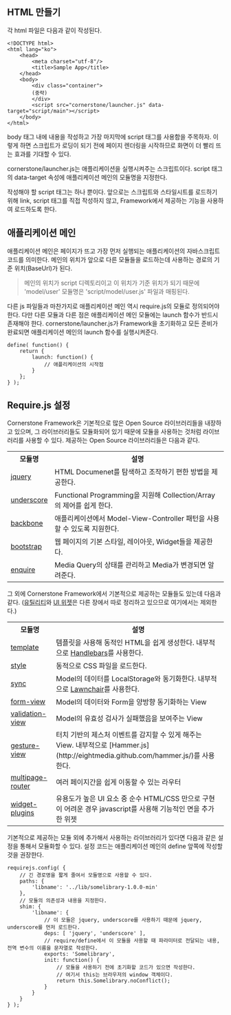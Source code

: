 <!--
layout: 'post'
section: 'Cornerstone Framework'
title: '모듈의 사용'
outline: '각 html 파일은 다음과 같이 작성된다. body 태그 내에 내용을 작성하고 가장 마지막에 script 태그를 사용함을 주목하자. 이렇게 하면 스크립트가 로딩이 되기 전에 페이지 렌더링을 시작하므로 화면이 더 빨리 뜨는 효과를 기대할 수 있다...'
date: '2012-11-16'
tagstr: 'application'
order: '[2, 3]'
thumbnail: '2.1.03.module_usage.png'
-->

HTML 만들기
----------
각 html 파일은 다음과 같이 작성된다.

```
<!DOCTYPE html>
<html lang="ko">
	<head>
		<meta charset="utf-8"/>
		<title>Sample App</title>
	</head>
	<body>
		<div class="container">
		(중략)
		</div>
		<script src="cornerstone/launcher.js" data-target="script/main"></script> 
	</body>
</html>
```

body 태그 내에 내용을 작성하고 가장 마지막에 script 태그를 사용함을 주목하자. 이렇게 하면 스크립트가 로딩이 되기 전에 페이지 렌더링을 시작하므로 화면이 더 빨리 뜨는 효과를 기대할 수 있다.

cornerstone/launcher.js는 애플리케이션을 실행시켜주는 스크립트이다. script 태그의 data-target 속성에 애플리케이션 메인의 모듈명을 지정한다.

작성해야 할 script 태그는 하나 뿐이다. 앞으로는 스크립트와 스타일시트를 로드하기 위해 link, script 태그를 직접 작성하지 않고, Framework에서 제공하는 기능을 사용하여 로드하도록 한다.

애플리케이션 메인
--------------
애플리케이션 메인은 페이지가 뜨고 가장 먼저 실행되는 애플리케이션의 자바스크립트 코드를 의미한다. 메인의 위치가 앞으로 다른 모듈들을 로드하는데 사용하는 경로의 기준 위치(BaseUrl)가 된다.

> 메인의 위치가 script 디렉토리이고 이 위치가 기준 위치가 되기 때문에 'model/user' 모듈명은 'script/model/user.js' 파일과 매핑된다.

다른 js 파일들과 마찬가지로 애플리케이션 메인 역시 require.js의 모듈로 정의되어야 한다. 다만 다른 모듈과 다른 점은 애플리케이션 메인 모듈에는 launch 함수가 반드시 존재해야 한다. cornerstone/launcher.js가 Framework을 초기화하고 모든 준비가 완료되면 애플리케이션 메인의 launch 함수를 실행시켜준다.

```
define( function() {
	return {
		launch: function() {
			// 애플리케이션의 시작점
		}
	};
} );
```

Require.js 설정
--------------
Cornerstone Framework은 기본적으로 많은 Open Source 라이브러리들을 내장하고 있으며, 그 라이브러리들도 모듈화되어 있기 때문에 모듈을 사용하는 것처럼 라이브러리를 사용할 수 있다. 제공하는 Open Source 라이브러리들은 다음과 같다.

<table class="table table-bordered">
	<tr>
		<th class="fixed_table">모듈명</th>
		<th>설명</th>
	</tr>
	<tr>
		<td class="fixed_table"><a href="http://jquery.com" target="_blank">jquery</a></td>
		<td>HTML Documenet를 탐색하고 조작하기 편한 방법을 제공한다.</td>
	</tr>
	<tr>
		<td class="fixed_table"><a href="http://underscorejs.org/" target="_blank">underscore</a></td>
		<td>Functional Programming을 지원해 Collection/Array의 제어를 쉽게 한다.</td>
	</tr>
	<tr>
		<td class="fixed_table"><a href="http://backbonejs.org/" target="_blank">backbone</a></td>
		<td>애플리케이션에서 Model-View-Controller 패턴을 사용할 수 있도록 지원한다.</td>
	</tr>
	<tr>
		<td class="fixed_table"><a href="http://twitter.github.com/bootstrap/" target="_blank">bootstrap</a></td>
		<td>웹 페이지의 기본 스타일, 레이아웃, Widget들을 제공한다.</td>
	</tr>
	<tr>
		<td class="fixed_table"><a href="http://wickynilliams.github.com/enquire.js/" target="_blank">enquire</a></td>
		<td>Media Query의 상태를 관리하고 Media가 변경되면 알려준다.</td>
	</tr>
</table>

그 외에 Cornerstone Framework에서 기본적으로 제공하는 모듈들도 있는데 다음과 같다. ([유틸리티](./5_1_00_utilitly.html)와 [UI 위젯](./4_4_00_featured.html)은 다른 장에서 따로 정리하고 있으므로 여기에서는 제외한다.)

<table class="table table-bordered table-stripped">
	<tr>
		<th class="fixed_table">모듈명</th>
		<th>설명</th>
	</tr>
	<tr>
		<td class="fixed_table"><a href="./2_09_template.html" target="_blank">template</a></td>
		<td>템플릿을 사용해 동적인 HTML을 쉽게 생성한다. 내부적으로 <a href="http://handlebarsjs.com/" target="_blank">Handlebars</a>를 사용한다.</td>
	</tr>
	<tr>
		<td class="fixed_table"><a href="./2_10_dynamic_style.html" target="_blank">style</a></td>
		<td>동적으로 CSS 파일을 로드한다.</td>
	</tr>
	<tr>
		<td class="fixed_table"><a href="./2_12_synchronization.html" target="_blank">sync</a></td>
		<td>Model의 데이터를 LocalStorage와 동기화한다. 내부적으로 <a href="http://brian.io/lawnchair/" target="_blank">Lawnchair</a>를 사용한다.</td>
	</tr>
	<tr>
		<td class="fixed_table"><a href="./2_11_form_MVC.htm" target="_blank">form-view</a></td>
		<td>Model의 데이터와 Form을 양방향 동기화하는 View</td>
	</tr>
	<tr>
		<td class="fixed_table"><a href="./2_11_form_MVC.htm" target="_blank">validation-view</a></td>
		<td>Model의 유효성 검사가 실패했음을 보여주는 View</td>
	</tr>
	<tr>
		<td class="fixed_table"><a href="./2_08_gesture.html" target="_blank">gesture-view</a></td>
		<td>터치 기반의 제스처 이벤트를 감지할 수 있게 해주는 View. 내부적으로 [Hammer.js](http://eightmedia.github.com/hammer.js/)를 사용한다.</td>
	</tr>
	<tr>
		<td class="fixed_table"><a href="./2_13_routing.html" target="_blank">multipage-router</a></td>
		<td>여러 페이지간을 쉽게 이동할 수 있는 라우터</td>
	</tr>
	<tr>
		<td class="fixed_table"><a href="./4_3_00_plugin.html" target="_blank">widget-plugins</a></td>
		<td>유용도가 높은 UI 요소 중 순수 HTML/CSS 만으로 구현이 어려운 경우 javascript를 사용해 기능적인 면을 추가한 위젯</td>
	</tr>
</table>

기본적으로 제공하는 모듈 외에 추가해서 사용하는 라이브러리가 있다면 다음과 같은 설정을 통해서 모듈화할 수 있다.
설정 코드는 애플리케이션 메인의 define 앞쪽에 작성할 것을 권장한다.

```
requirejs.config( {
	// 긴 경로명을 짧게 줄여서 모듈명으로 사용할 수 있다.
	paths: {
		'libname': '../lib/somelibrary-1.0.0-min'
	},
	// 모듈의 의존성과 내용을 지정한다.
	shim: {
		'libname': {
			// 이 모듈은 jquery, underscore를 사용하기 때문에 jquery, underscore를 먼저 로드한다.
			deps: [ 'jquery', 'underscore' ],
			// require/define에서 이 모듈을 사용할 때 파라미터로 전달되는 내용, 전역 변수의 이름을 문자열로 작성한다.
			exports: 'Somelibrary',
			init: function() {
				// 모듈을 사용하기 전에 초기화할 코드가 있으면 작성한다.
				// 여기서 this는 브라우저의 window 객체이다.
				return this.Somelibrary.noConflict();
			}
		}
	}
} );
```
